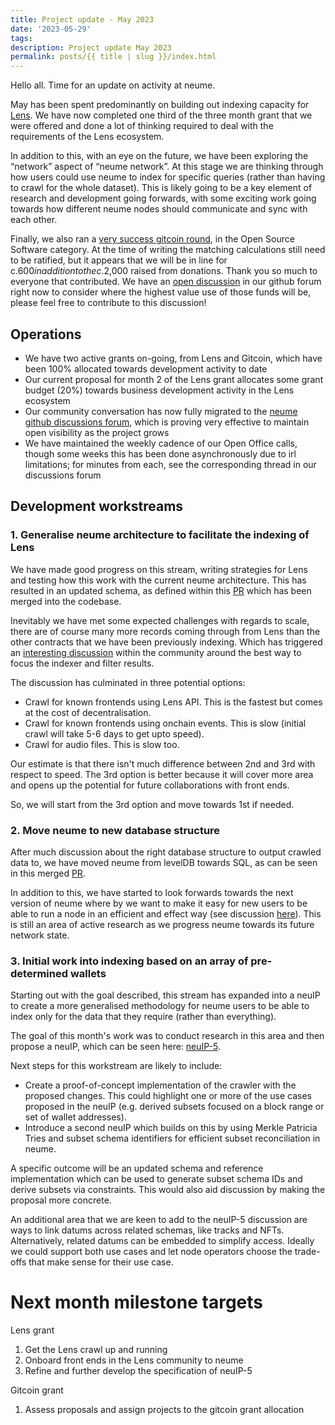 ```yaml
---
title: Project update - May 2023
date: '2023-05-29'
tags:
description: Project update May 2023
permalink: posts/{{ title | slug }}/index.html
---
```


Hello all. Time for an update on activity at neume.

May has been spent predominantly on building out indexing capacity for [Lens](https://www.lens.xyz/). We have now completed one third of the three month grant that we were offered and done a lot of thinking required to deal with the requirements of the Lens ecosystem.

In addition to this, with an eye on the future, we have been exploring the “network” aspect of “neume network”. At this stage we are thinking through how users could use neume to index for specific queries (rather than having to crawl for the whole dataset). This is likely going to be a key element of research and development going forwards, with some exciting work going towards how different neume nodes should communicate and sync with each other.

Finally, we also ran a [very success gitcoin round](https://explorer.gitcoin.co/#/round/1/0x12bb5bbbfe596dbc489d209299b8302c3300fa40/0x12bb5bbbfe596dbc489d209299b8302c3300fa40-20), in the Open Source Software category. At the time of writing the matching calculations still need to be ratified, but it appears that we will be in line for c.$600 in addition to the c.$2,000 raised from donations. Thank you so much to everyone that contributed. We have an [open discussion](https://github.com/orgs/neume-network/discussions/28) in our github forum right now to consider where the highest value use of those funds will be, please feel free to contribute to this discussion!

## Operations

- We have two active grants on-going, from Lens and Gitcoin, which have been 100% allocated towards development activity to date
- Our current proposal for month 2 of the Lens grant allocates some grant budget (20%) towards business development activity in the Lens ecosystem
- Our community conversation has now fully migrated to the [neume github discussions forum](https://github.com/orgs/neume-network/discussions), which is proving very effective to maintain open visibility as the project grows
- We have maintained the weekly cadence of our Open Office calls, though some weeks this has been done asynchronously due to irl limitations; for minutes from each, see the corresponding thread in our discussions forum

## Development workstreams

### 1. Generalise neume architecture to facilitate the indexing of Lens

We have made good progress on this stream, writing strategies for Lens and testing how this work with the current neume architecture. This has resulted in an updated schema, as defined within this [PR](https://github.com/neume-network/schema/pull/60) which has been merged into the codebase.

Inevitably we have met some expected challenges with regards to scale, there are of course many more records coming through from Lens than the other contracts that we have been previously indexing. Which has triggered an [interesting discussion](https://github.com/orgs/neume-network/discussions/24) within the community around the best way to focus the indexer and filter results.

The discussion has culminated in three potential options:

- Crawl for known frontends using Lens API. This is the fastest but comes at the cost of decentralisation.
- Crawl for known frontends using onchain events. This is slow (initial crawl will take 5-6 days to get upto speed).
- Crawl for audio files. This is slow too.

Our estimate is that there isn't much difference between 2nd and 3rd with respect to speed. The 3rd option is better because it will cover more area and opens up the potential for future collaborations with front ends.

So, we will start from the 3rd option and move towards 1st if needed.

### 2. Move neume to new database structure

After much discussion about the right database structure to output crawled data to, we have moved neume from levelDB towards SQL, as can be seen in this merged [PR](https://github.com/neume-network/crawler/pull/9).

In addition to this, we have started to look forwards towards the next version of neume where by we want to make it easy for new users to be able to run a node in an efficient and effect way (see discussion [here](https://github.com/orgs/neume-network/discussions/29)). This is still an area of active research as we progress neume towards its future network state.

### 3. Initial work into indexing based on an array of pre-determined wallets

Starting out with the goal described, this stream has expanded into a neuIP to create a more generalised methodology for neume users to be able to index only for the data that they require (rather than everything).

The goal of this month's work was to conduct research in this area and then propose a neuIP, which can be seen here: [neuIP-5](https://github.com/neume-network/neuIPs/pull/15).

Next steps for this workstream are likely to include:

- Create a proof-of-concept implementation of the crawler with the proposed changes. This could highlight one or more of the use cases proposed in the neuIP (e.g. derived subsets focused on a block range or set of wallet addresses).
- Introduce a second neuIP which builds on this by using Merkle Patricia Tries and subset schema identifiers for efficient subset reconciliation in neume.

A specific outcome will be an updated schema and reference implementation which can be used to generate subset schema IDs and derive subsets via constraints. This would also aid discussion by making the proposal more concrete.

An additional area that we are keen to add to the neuIP-5 discussion are ways to link datums across related schemas, like tracks and NFTs. Alternatively, related datums can be embedded to simplify access. Ideally we could support both use cases and let node operators choose the trade-offs that make sense for their use case.

# Next month milestone targets

Lens grant

1. Get the Lens crawl up and running
2. Onboard front ends in the Lens community to neume
3. Refine and further develop the specification of neuIP-5

Gitcoin grant

1. Assess proposals and assign projects to the gitcoin grant allocation
